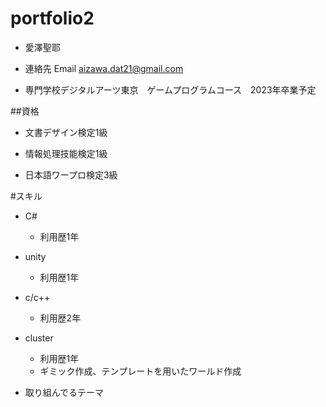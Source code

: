# portfolio2

- 愛澤聖耶

- 連絡先 Email aizawa.dat21@gmail.com

- 専門学校デジタルアーツ東京　ゲームプログラムコース　2023年卒業予定

##資格
- 文書デザイン検定1級

- 情報処理技能検定1級

- 日本語ワープロ検定3級

#スキル
- C#

   - 利用歴1年
- unity

  - 利用歴1年

- c/c++
  - 利用歴2年
- cluster
  - 利用歴1年
  - ギミック作成、テンプレートを用いたワールド作成

- 取り組んでるテーマ
